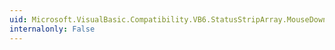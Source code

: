 ```yaml
---
uid: Microsoft.VisualBasic.Compatibility.VB6.StatusStripArray.MouseDown
internalonly: False
---
```

